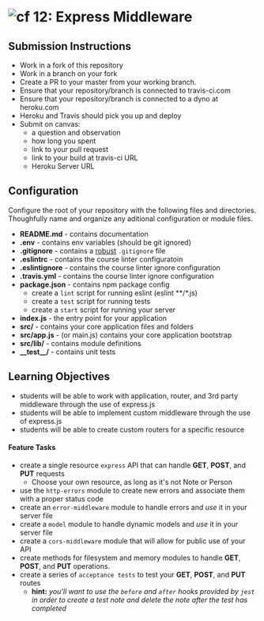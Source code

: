 ![cf](https://i.imgur.com/7v5ASc8.png) 12: Express Middleware
======

## Submission Instructions
* Work in a fork of this repository
* Work in a branch on your fork
* Create a PR to your master from your working branch.
* Ensure that your repository/branch is connected to travis-ci.com
* Ensure that your repository/branch is connected to a dyno at heroku.com
* Heroku and Travis should pick you up and deploy
* Submit on canvas:
  * a question and observation
  * how long you spent
  * link to your pull request
  * link to your build at travis-ci URL
  * Heroku Server URL

## Configuration 
Configure the root of your repository with the following files and directories. Thoughfully name and organize any aditional configuration or module files.
* **README.md** - contains documentation
* **.env** - contains env variables (should be git ignored)
* **.gitignore** - contains a [robust](http://gitignore.io) `.gitignore` file 
* **.eslintrc** - contains the course linter configuratoin
* **.eslintignore** - contains the course linter ignore configuration
* **.travis.yml** - contains the course linter ignore configuration
* **package.json** - contains npm package config
  * create a `lint` script for running eslint (eslint **/*.js)
  * create a `test` script for running tests
  * create a `start` script for running your server
* **index.js** - the entry point for your application
* **src/** - contains your core application files and folders
* **src/app.js** - (or main.js) contains your core application bootstrap
* **src/lib/** - contains module definitions
* **\_\_test\_\_/** - contains unit tests

## Learning Objectives  
* students will be able to work with application, router, and 3rd party middleware through the use of express.js
* students will be able to implement custom middleware through the use of express.js
* students will be able to create custom routers for a specific resource

#### Feature Tasks
* create a single resource `express` API that can handle **GET**, **POST**, and **PUT** requests
	* Choose your own resource, as long as it's not Note or Person 
* use the `http-errors` module to create new errors and associate them with a proper status code
* create an `error-middleware` module to handle errors and *use* it in your server file
* create a `model` module to handle dynamic models and *use* it in your server file
* create a `cors-middleware` module that will allow for public use of your API
* create methods for filesystem and memory modules to handle **GET**, **POST**, and **PUT** operations.
* create a series of `acceptance tests` to test your **GET**, **POST**, and **PUT** routes
  * **hint:** *you'll want to use the `before` and `after` hooks provided by `jest` in order to create a test note and delete the note after the test has completed*
